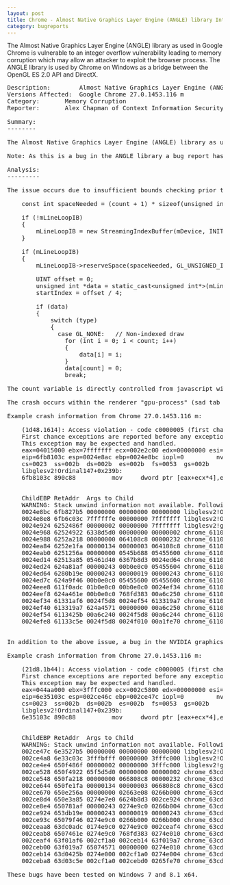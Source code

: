 ```yaml
---
layout: post
title: Chrome - Almost Native Graphics Layer Engine (ANGLE) library Integer Overflow
category: bugreports
---
```


The Almost Native Graphics Layer Engine (ANGLE) library as used in Google Chrome is vulnerable to an integer overflow vulnerability leading to memory corruption which may allow an attacker to exploit the browser process. The ANGLE library is used by Chrome on Windows as a bridge between the OpenGL ES 2.0 API and DirectX.

<!--more-->

<pre class="bugreport">
Description:		Almost Native Graphics Layer Engine (ANGLE) library Integer Overflow
Versions Affected: 	Google Chrome 27.0.1453.116 m
Category: 		Memory Corruption
Reporter:		Alex Chapman of Context Information Security

Summary:
--------

The Almost Native Graphics Layer Engine (ANGLE) library as used in Google Chrome is vulnerable to an integer overflow vulnerability leading to memory corruption which may allow an attacker to exploit the browser process. The ANGLE library is used by Chrome on Windows as a bridge between the OpenGL ES 2.0 API and DirectX.

Note: As this is a bug in the ANGLE library a bug report has also been submitted to Mozilla.

Analysis:
---------

The issue occurs due to insufficient bounds checking prior to integer multiplication within the Context::drawLineLoop function (libGLESv2/Context.cpp):

    const int spaceNeeded = (count + 1) * sizeof(unsigned int);

    if (!mLineLoopIB)
    {
        mLineLoopIB = new StreamingIndexBuffer(mDevice, INITIAL_INDEX_BUFFER_SIZE, D3DFMT_INDEX32);
    }

    if (mLineLoopIB)
    {
        mLineLoopIB-&gt;reserveSpace(spaceNeeded, GL_UNSIGNED_INT);

        UINT offset = 0;
        unsigned int *data = static_cast&lt;unsigned int*&gt;(mLineLoopIB-&gt;map(spaceNeeded, &offset));
        startIndex = offset / 4;

        if (data)
        {
            switch (type)
            {
              case GL_NONE:   // Non-indexed draw
                for (int i = 0; i &lt; count; i++)
                {
                    data[i] = i;
                }
                data[count] = 0;
                break;

The count variable is directly controlled from javascript with no validation performed by the ANGLE library. Context::drawLineLoop proceeds to request a buffer using the overflowed spaceNeeded variable as the size, and fill the insufficiently allocated memory with data resulting in a heap overflow condition.

The crash occurs within the renderer "gpu-process" (sad tab crash).

Example crash information from Chrome 27.0.1453.116 m:

    (1d48.1614): Access violation - code c0000005 (first chance)
    First chance exceptions are reported before any exception handling.
    This exception may be expected and handled.
    eax=04015000 ebx=7fffffff ecx=002e2c00 edx=00000000 esi=053fa7a8 edi=00000000
    eip=6fb8103c esp=0024e8ac ebp=0024e8bc iopl=0         nv up ei ng nz ac po cy
    cs=0023  ss=002b  ds=002b  es=002b  fs=0053  gs=002b             efl=00010293
    libglesv2!Ordinal147+0x239b:
    6fb8103c 890c88          mov     dword ptr [eax+ecx*4],ecx ds:002b:04ba0000=52455343


    ChildEBP RetAddr  Args to Child              
    WARNING: Stack unwind information not available. Following frames may be wrong.
    0024e8bc 6fb827b5 00000000 00000000 00000000 libglesv2!Ordinal147+0x239b
    0024e8e8 6fb6c03c 7ffffffe 00000000 7fffffff libglesv2!Ordinal147+0x3b14
    0024e924 6252486f 00000002 00000000 7fffffff libglesv2!glDrawArrays+0x4f
    0024e968 62524922 6338d5d0 00000000 00000002 chrome_61100000!gpu::gles2::GLES2DecoderImpl::DoDrawArrays+0x17d [c:\b\build\slave\win\build\src\gpu\command_buffer\service\gles2_cmd_decoder.cc @ 6245]
    0024e988 6252a218 00000000 064108c8 00000232 chrome_61100000!gpu::gles2::GLES2DecoderImpl::HandleDrawArrays+0x1d [c:\b\build\slave\win\build\src\gpu\command_buffer\service\gles2_cmd_decoder.cc @ 6271]
    0024ea84 6252e1fa 00000134 00000003 064108c8 chrome_61100000!gpu::gles2::GLES2DecoderImpl::DoCommand+0x3fe [c:\b\build\slave\win\build\src\gpu\command_buffer\service\gles2_cmd_decoder.cc @ 3592]
    0024eab0 6251256a 00000000 0545b688 05455600 chrome_61100000!gpu::CommandParser::ProcessCommand+0xb6 [c:\b\build\slave\win\build\src\gpu\command_buffer\service\cmd_parser.cc @ 72]
    0024ed14 62513a85 05461d40 6367b8d3 0024ed64 chrome_61100000!gpu::GpuScheduler::PutChanged+0xe8 [c:\b\build\slave\win\build\src\gpu\command_buffer\service\gpu_scheduler.cc @ 78]
    0024ed24 624a81af 00000243 00b0e0c0 05455604 chrome_61100000!gpu::CommandBufferService::Flush+0x26 [c:\b\build\slave\win\build\src\gpu\command_buffer\service\command_buffer_service.cc @ 92]
    0024ed64 6280b19e 00000243 00000019 00000243 chrome_61100000!content::GpuCommandBufferStub::OnAsyncFlush+0xb5 [c:\b\build\slave\win\build\src\content\common\gpu\gpu_command_buffer_stub.cc @ 669]
    0024ed7c 624a9f46 00b0e0c0 05455600 05455600 chrome_61100000!FileSystemHostMsg_CancelWrite::Dispatch&lt;content::FileAPIMessageFilter,content::FileAPIMessageFilter,void (__thiscall content::FileAPIMessageFilter::*)(int,int)&gt;+0x26 [c:\b\build\slave\win\build\src\content\common\fileapi\file_system_messages.h @ 138]
    0024eee8 611f0adc 01b0e0c0 00b0e0c0 0024ef34 chrome_61100000!content::GpuCommandBufferStub::OnMessageReceived+0x225 [c:\b\build\slave\win\build\src\content\common\gpu\gpu_command_buffer_stub.cc @ 187]
    0024eef8 624a461e 00b0e0c0 768fd383 00a6c250 chrome_61100000!content::MessageRouter::RouteMessage+0x24 [c:\b\build\slave\win\build\src\content\common\message_router.cc @ 50]
    0024ef34 61331af6 0024f5d8 0024ef54 613319a7 chrome_61100000!content::GpuChannel::HandleMessage+0xad [c:\b\build\slave\win\build\src\content\common\gpu\gpu_channel.cc @ 799]
    0024ef40 613319a7 624a4571 00000000 00a6c250 chrome_61100000!base::internal::InvokeHelper&lt;1,void,base::internal::RunnableAdapter&lt;void (__thiscall ChromeToMobileService::*)(void)&gt;,void __cdecl(base::WeakPtr&lt;ChromeToMobileService&gt; const &)&gt;::MakeItSo+0x37 [c:\b\build\slave\win\build\src\base\bind_internal.h @ 883]
    0024ef54 6113425b 00a6c240 0024f5d8 00a6c244 chrome_61100000!base::internal::Invoker&lt;1,base::internal::BindState&lt;base::internal::RunnableAdapter&lt;void (__thiscall ChromeToMobileService::*)(void)&gt;,void __cdecl(ChromeToMobileService *),void __cdecl(base::WeakPtr&lt;ChromeToMobileService&gt;)&gt;,void __cdecl(ChromeToMobileService *)&gt;::Run+0x15 [c:\b\build\slave\win\build\src\base\bind_internal.h @ 1173]
    0024efe8 61133c5e 0024f5d8 0024f010 00a1fe70 chrome_61100000!MessageLoop::RunTask+0x341 [c:\b\build\slave\win\build\src\base\message_loop.cc @ 478]


In addition to the above issue, a bug in the NVIDIA graphics driver (version information in gfx_driver_version.txt) and insufficient validation of the size of allocated memory returned by a call to IDirect3DDevice9::CreateIndexBuffer in StreamingIndexBuffer::reserveSpace (libGLESv2/IndexDataManager.cpp) can also trigger a similar heap overflow condition. With the buggy NVIDIA driver, calls to IDirect3DDevice9::CreateIndexBuffer with large memory sizes (e.g. 0xFFFF0004) fail to allocate the requested amount of memory, but return a success result (HRESULT 0). Subsequent code in StreamingIndexBuffer::reserveSpace does not check the size of memory allocated before returning the buffer to the Context::drawLineLoop function (libGLESv2/Context.cpp) to be used. Context::drawLineLoop proceeds to fill the insufficiently allocated memory with data, assuming a successful memory allocation, resulting in a heap overflow condition:

Example crash information from Chrome 27.0.1453.116 m:

    (21d8.1b44): Access violation - code c0000005 (first chance)
    First chance exceptions are reported before any exception handling.
    This exception may be expected and handled.
    eax=044aa000 ebx=3fffc000 ecx=002c5800 edx=00000000 esi=034d2fc8 edi=00000000
    eip=6e35103c esp=002ce46c ebp=002ce47c iopl=0         nv up ei ng nz na pe cy
    cs=0023  ss=002b  ds=002b  es=002b  fs=0053  gs=002b             efl=00010287
    libglesv2!Ordinal147+0x239b:
    6e35103c 890c88          mov     dword ptr [eax+ecx*4],ecx ds:002b:04fc0000=52455343


    ChildEBP RetAddr  Args to Child              
    WARNING: Stack unwind information not available. Following frames may be wrong.
    002ce47c 6e3527b5 00000000 00000000 00000000 libglesv2!Ordinal147+0x239b
    002ce4a8 6e33c03c 3fffbfff 00000000 3fffc000 libglesv2!Ordinal147+0x3b14
    002ce4e4 650f486f 00000002 00000000 3fffc000 libglesv2!glDrawArrays+0x4f
    002ce528 650f4922 65f5d5d0 00000000 00000002 chrome_63cd0000!gpu::gles2::GLES2DecoderImpl::DoDrawArrays+0x17d [c:\b\build\slave\win\build\src\gpu\command_buffer\service\gles2_cmd_decoder.cc @ 6245]
    002ce548 650fa218 00000000 066808c8 00000232 chrome_63cd0000!gpu::gles2::GLES2DecoderImpl::HandleDrawArrays+0x1d [c:\b\build\slave\win\build\src\gpu\command_buffer\service\gles2_cmd_decoder.cc @ 6271]
    002ce644 650fe1fa 00000134 00000003 066808c8 chrome_63cd0000!gpu::gles2::GLES2DecoderImpl::DoCommand+0x3fe [c:\b\build\slave\win\build\src\gpu\command_buffer\service\gles2_cmd_decoder.cc @ 3592]
    002ce670 650e256a 00000000 02663e08 0266b000 chrome_63cd0000!gpu::CommandParser::ProcessCommand+0xb6 [c:\b\build\slave\win\build\src\gpu\command_buffer\service\cmd_parser.cc @ 72]
    002ce8d4 650e3a85 0274e7e0 6624b8d3 002ce924 chrome_63cd0000!gpu::GpuScheduler::PutChanged+0xe8 [c:\b\build\slave\win\build\src\gpu\command_buffer\service\gpu_scheduler.cc @ 78]
    002ce8e4 650781af 00000243 0274e9c0 0266b004 chrome_63cd0000!gpu::CommandBufferService::Flush+0x26 [c:\b\build\slave\win\build\src\gpu\command_buffer\service\command_buffer_service.cc @ 92]
    002ce924 653db19e 00000243 00000019 00000243 chrome_63cd0000!content::GpuCommandBufferStub::OnAsyncFlush+0xb5 [c:\b\build\slave\win\build\src\content\common\gpu\gpu_command_buffer_stub.cc @ 669]
    002ce93c 65079f46 0274e9c0 0266b000 0266b000 chrome_63cd0000!FileSystemHostMsg_CancelWrite::Dispatch&lt;content::FileAPIMessageFilter,content::FileAPIMessageFilter,void (__thiscall content::FileAPIMessageFilter::*)(int,int)&gt;+0x26 [c:\b\build\slave\win\build\src\content\common\fileapi\file_system_messages.h @ 138]
    002ceaa8 63dc0adc 0174e9c0 0274e9c0 002ceaf4 chrome_63cd0000!content::GpuCommandBufferStub::OnMessageReceived+0x225 [c:\b\build\slave\win\build\src\content\common\gpu\gpu_command_buffer_stub.cc @ 187]
    002ceab8 6507461e 0274e9c0 768fd383 0274e010 chrome_63cd0000!content::MessageRouter::RouteMessage+0x24 [c:\b\build\slave\win\build\src\content\common\message_router.cc @ 50]
    002ceaf4 63f01af6 002cf1a0 002ceb14 63f019a7 chrome_63cd0000!content::GpuChannel::HandleMessage+0xad [c:\b\build\slave\win\build\src\content\common\gpu\gpu_channel.cc @ 799]
    002ceb00 63f019a7 65074571 00000000 0274e010 chrome_63cd0000!base::internal::InvokeHelper&lt;1,void,base::internal::RunnableAdapter&lt;void (__thiscall ChromeToMobileService::*)(void)&gt;,void __cdecl(base::WeakPtr&lt;ChromeToMobileService&gt; const &)&gt;::MakeItSo+0x37 [c:\b\build\slave\win\build\src\base\bind_internal.h @ 883]
    002ceb14 63d0425b 0274e000 002cf1a0 0274e004 chrome_63cd0000!base::internal::Invoker&lt;1,base::internal::BindState&lt;base::internal::RunnableAdapter&lt;void (__thiscall ChromeToMobileService::*)(void)&gt;,void __cdecl(ChromeToMobileService *),void __cdecl(base::WeakPtr&lt;ChromeToMobileService&gt;)&gt;,void __cdecl(ChromeToMobileService *)&gt;::Run+0x15 [c:\b\build\slave\win\build\src\base\bind_internal.h @ 1173]
    002ceba8 63d03c5e 002cf1a0 002cebd0 0265fe70 chrome_63cd0000!MessageLoop::RunTask+0x341 [c:\b\build\slave\win\build\src\base\message_loop.cc @ 478]

These bugs have been tested on Windows 7 and 8.1 x64.
</pre>
